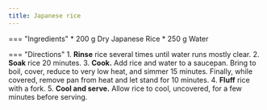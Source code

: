 ```yaml
---
title: Japanese rice
---
```

=== "Ingredients"
    * 200 g Dry Japanese Rice
    * 250 g Water

=== "Directions"
    1. **Rinse** rice several times until water runs mostly clear.
    2. **Soak** rice 20 minutes.
    3. **Cook.** Add rice and water to a saucepan. Bring to boil, cover, reduce to very low heat, and simmer 15 minutes. Finally, while covered, remove pan from heat and let stand for 10 minutes.
    4. **Fluff** rice with a fork.
    5. **Cool and serve.** Allow rice to cool, uncovered, for a few minutes before serving.

[^nagi]:
    Maehashi, Nagi. ["How To Cook Rice The Japanese Way."](https://japan.recipetineats.com/how-to-cook-rice-the-japanese-way/) _RecipeTin Eats._ 18 May 2018.
